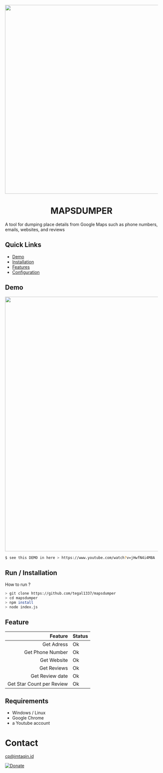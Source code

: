 <p align="center">
  <img src="https://github.com/tegal1337/mapsdumper/assets/31664438/04c8cf97-fdee-4d41-8201-b3e98fe21dfb" align="center" width="620"/>
<h1 align="center"> MAPSDUMPER </h1>
A tool for dumping place details from Google Maps such as phone numbers, emails, websites, and reviews
</p>
    
## Quick Links

* [Demo](https://www.youtube.com/watch?v=jHwfN4i4M8A)
* [Installation](#installation)
* [Features](#features)
* [Configuration](#configuration)

## Demo
 <a href="https://www.youtube.com/watch?v=jHwfN4i4M8A"> <img src="https://asciinema.org/a/paxVigckYdHQDm0DS1kFyETjG.png" width="836"/></a>


```bash
$ see this DEMO in here > https://www.youtube.com/watch?v=jHwfN4i4M8A

```

## Run / Installation
How to run ?

```bash
> git clone https://github.com/tegal1337/mapsdumper
> cd mapsdumper
> npm install
> node index.js
```


## Feature

 Feature  | Status |
| -------------:|------------- |
| Get Adress | Ok|
| Get Phone Number | Ok|
| Get Website | Ok|
| Get Reviews | Ok |
| Get Review date | Ok |
| Get Star Count per Review  | Ok|

## Requirements

 - Windows / Linux
 - Google Chrome
 - a Youtube account 


# Contact 
cp@imtaqin.id

[![Donate](https://img.shields.io/badge/Donate-PayPal-green.svg)](https://www.paypal.me/fdciabdul)





           


